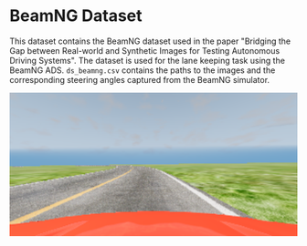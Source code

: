 #  BeamNG Dataset

This dataset contains the BeamNG dataset used in the paper "Bridging the Gap between Real-world and Synthetic Images for Testing Autonomous Driving Systems". The dataset is used for the lane keeping task using the BeamNG ADS. `ds_beamng.csv` contains the paths to the images and the corresponding steering angles captured from the BeamNG simulator.

<img src="ds_beamng/images/10-10-246-184-47-252-150-71_195_66.png" width="1000">